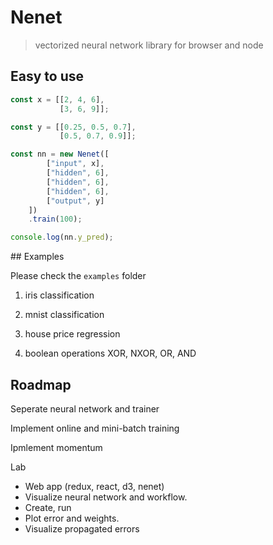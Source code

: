 # Nenet
> vectorized neural network library for browser and node

## Easy to use

```js
const x = [[2, 4, 6], 
           [3, 6, 9]];

const y = [[0.25, 0.5, 0.7], 
           [0.5, 0.7, 0.9]];

const nn = new Nenet([
		["input", x],
		["hidden", 6],
		["hidden", 6],
		["hidden", 6],
		["output", y]
	])
	.train(100);

console.log(nn.y_pred);
```

## Examples

Please check the `examples` folder

1. iris classification

2. mnist classification

3. house price regression

4. boolean operations XOR, NXOR, OR, AND

## Roadmap

Seperate neural network and trainer

Implement online and mini-batch training 

Ipmlement momentum

Lab
- Web app (redux, react, d3, nenet)
- Visualize neural network and workflow.
- Create, run 
- Plot error and weights.
- Visualize propagated errors